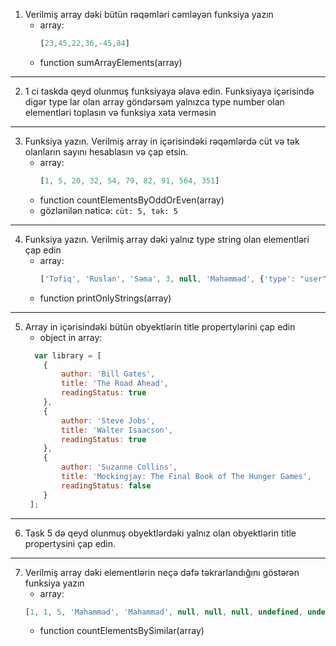 1. Verilmiş array dəki bütün rəqəmləri cəmləyən funksiya yazın
   - array: 
     ```javascript 
     [23,45,22,36,-45,84] 
     ```
   - function sumArrayElements(array)
---
2. 1 ci taskda qeyd olunmuş funksiyaya əlavə edin. Funksiyaya içərisində digər type lar olan array göndərsəm yalnızca type number olan elementləri toplasın və funksiya xəta verməsin
---
3. Funksiya yazın. Verilmiş array in içərisindəki rəqəmlərdə cüt və tək olanların sayını hesablasın və çap etsin.
   - array:
      ```javascript
     [1, 5, 20, 32, 54, 79, 82, 91, 564, 351]
     ```
   - function countElementsByOddOrEven(array)
   - gözlənilən nəticə: `cüt: 5, tək: 5`
---
4. Funksiya yazın. Verilmiş array dəki yalnız type string olan elementləri çap edin
   - array:
     ```javascript
     ['Tofiq', 'Ruslan', 'Səma', 3, null, 'Məhəmməd', {'type': "user"}, [1, 2, 3]]
     ```
   - function printOnlyStrings(array)
---
5. Array in içərisindəki bütün obyektlərin title propertylərini çap edin
   - object in array:
   ```javascript
     var library = [
       {
           author: 'Bill Gates',
           title: 'The Road Ahead',
           readingStatus: true
       },
       {
           author: 'Steve Jobs',
           title: 'Walter Isaacson',
           readingStatus: true
       },
       {
           author: 'Suzanne Collins',
           title: 'Mockingjay: The Final Book of The Hunger Games',
           readingStatus: false
       }
    ];
    ```
---
6. Task 5 də qeyd olunmuş obyektlərdəki yalnız olan obyektlərin title propertysini çap edin.
---
7. Verilmiş array dəki elementlərin neçə dəfə təkrarlandığını göstərən funksiya yazın
   - array:
    ```javascript
    [1, 1, 5, 'Mahammad', 'Mahammad', null, null, null, undefined, undefined, 4, 5, 5, 4]
    ```
    - function countElementsBySimilar(array)
